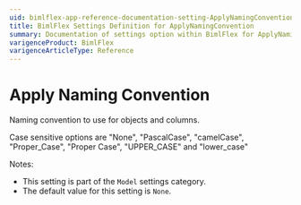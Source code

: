 ```yaml
---
uid: bimlflex-app-reference-documentation-setting-ApplyNamingConvention
title: BimlFlex Settings Definition for ApplyNamingConvention
summary: Documentation of settings option within BimlFlex for ApplyNamingConvention
varigenceProduct: BimlFlex
varigenceArticleType: Reference
---
```


# Apply Naming Convention

Naming convention to use for objects and columns.

Case sensitive options are "None", "PascalCase", "camelCase", "Proper_Case", "Proper Case", "UPPER_CASE" and "lower_case"

Notes:

* This setting is part of the `Model` settings category.
* The default value for this setting is `None`.
